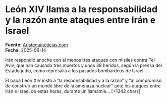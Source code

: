 # León XIV llama a la responsabilidad y la razón ante ataques entre Irán e Israel

**Fuente:** [Aristeguinoticias.com](https://aristeguinoticias.com/140625/mundo/leon-xiv-llama-a-la-responsabilidad-y-la-razon-ante-ataques-entre-iran-e-israel/)  
**Fecha:** 2025-06-14

Irán respondió anoche con al menos tres ataques con misiles contra Tel Aviv, que han causado tres muertos y unos 38 heridos, según la prensa del Estado judío, como represalia a los pasados bombardeos de Israel.

El papa León XIV instó a “la responsabilidad y a la razón” y “al compromiso de construir un mundo libre de la amenaza nuclear” ante los ataques entre Irán e Israel de estas horas, durante un llamamie… [+1342 chars]
